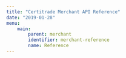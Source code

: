```yaml
---
title: "Certitrade Merchant API Reference"
date: "2019-01-28"
menu: 
    main:
        parent: merchant
        identifier: merchant-reference
        name: Reference
---
```

